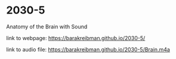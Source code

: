 # 2030-5
Anatomy of the Brain with Sound

link to webpage:  https://barakreibman.github.io/2030-5/

link to audio file:  https://barakreibman.github.io/2030-5/Brain.m4a
